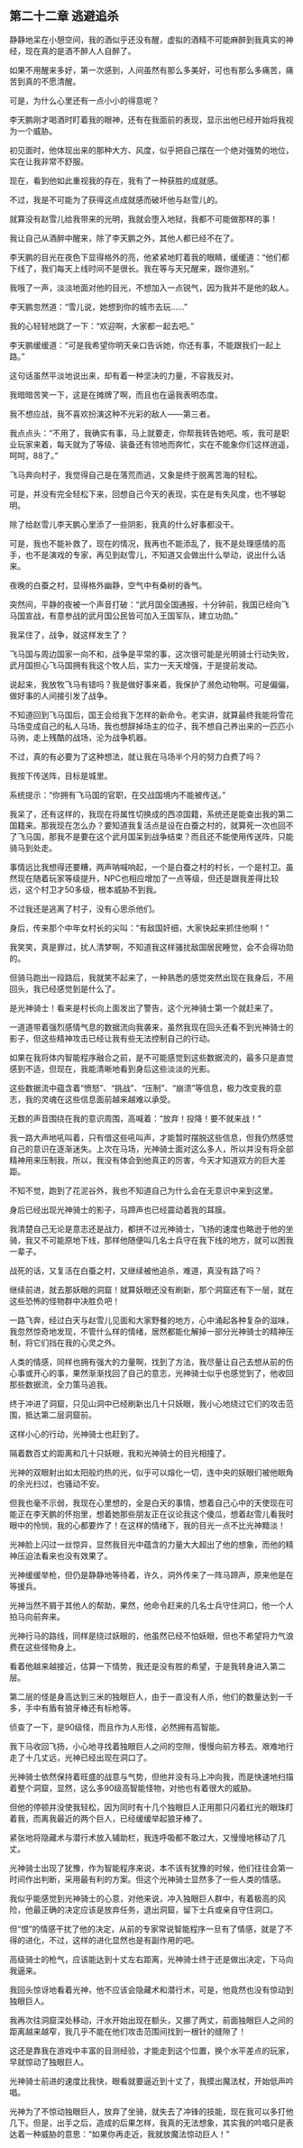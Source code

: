 ## 第二十二章 逃避追杀

静静地呆在小憩空间，我的酒似乎还没有醒，虚拟的酒精不可能麻醉到我真实的神经，现在真的是酒不醉人人自醉了。

如果不用醒来多好，第一次感到，人间虽然有那么多美好，可也有那么多痛苦，痛苦到真的不愿清醒。

可是，为什么心里还有一点小小的得意呢？

李天鹏刚才喝酒时盯着我的眼神，还有在我面前的表现，显示出他已经开始将我视为一个威胁。

初见面时，他体现出来的那种大方、风度，似乎把自己摆在一个绝对强势的地位，实在让我非常不舒服。

现在，看到他如此重视我的存在，我有了一种获胜的成就感。

不过，我是不可能为了获得这点成就感而破坏他与赵雪儿的。

就算没有赵雪儿给我带来的光明，我就会堕入地狱，我都不可能做那样的事！

我让自己从酒醉中醒来，除了李天鹏之外，其他人都已经不在了。

李天鹏的目光在夜色下显得格外的亮，他紧紧地盯着我的眼睛，缓缓道：“他们都下线了，我们每天上线时间不是很长。我在等与天兄醒来，跟你道别。”

我哦了一声，淡淡地面对他的目光，不想加入一点锐气，因为我并不是他的敌人。

李天鹏忽然道：“雪儿说，她想到你的城市去玩……”

我的心轻轻地跳了一下：“欢迎啊，大家都一起去吧。”

李天鹏缓缓道：“可是我希望你明天亲口告诉她，你还有事，不能跟我们一起上路。”

这句话虽然平淡地说出来，却有着一种坚决的力量，不容我反对。

我暗暗苦笑一下，这是在摊牌了啊，而且也在逼我表明态度。

我不想应战，我不喜欢扮演这种不光彩的敌人——第三者。

我点点头：“不用了，我确实有事，马上就要走，你帮我转告她吧。咳，我可是职业玩家来着，每天就为了等级、装备还有领地而奔忙，实在不能象你们这样逍遥，呵呵，88了。”

飞马奔向村子，我觉得自己是在落荒而逃，又象是终于脱离苦海的轻松。

可是，并没有完全轻松下来，回想自己今天的表现，实在是有失风度，也不够聪明。

除了给赵雪儿李天鹏心里添了一些阴影，我真的什么好事都没干。

可是，我也不能补救了，现在的情况，我再也不能添乱了，我不是处理感情的高手，也不是演戏的专家，再见到赵雪儿，不知道又会做出什么举动，说出什么话来。

夜晚的白蚕之村，显得格外幽静，空气中有桑树的香气。

突然间，平静的夜被一个声音打破：“武月国全国通报，十分钟前，我国已经向飞马国宣战，有意参战的武月国公民皆可加入王国军队，建立功勋。”

我呆住了，战争，就这样发生了？

飞马国与周边国家一向不和，战争是平常的事，这次很可能是光明骑士行动失败，武月国担心飞马国拥有我这个牧人后，实力一天天增强，于是提前发动。

说起来，我放牧飞马有错吗？我是做好事来着，我保护了濒危动物啊。可是偏偏，做好事的人间接引发了战争。

不知道回到飞马国后，国王会给我下怎样的新命令。老实讲，就算最终我能将雪花马场变成自己的私人马场，我也想辞掉场主的位子，我不想自己养出来的一匹匹小马驹，走上残酷的战场，沦为战争机器。

不过，真的有必要为了这种想法，就让我在马场半个月的努力白费了吗？

我按下传送阵，目标是城里。

系统提示：“你拥有飞马国的官职，在交战国境内不能被传送。”

我呆了，还有这样的，我现在将属性切换成的西凉国籍，系统还是能查出我的第二国籍来。那我现在怎么办？要知道我复活点是设在白蚕之村的，就算死一次也回不了飞马国，那我不是要在这个武月国呆到战争结束？而且还不能使用传送阵，只能骑马到处走。

事情远比我想得还要糟，两声呐喊响起，一个是白蚕之村的村长，一个是村卫。虽然现在随着玩家等级提升，NPC也相应增加了一点等级，但还是跟我差得比较远，这个村卫才50多级，根本威胁不到我。

不过我还是逃离了村子，没有心思杀他们。

身后，传来那个中年女村长的尖叫：“有敌国奸细，大家快起来抓住他啊！”

我笑笑，真是罪过，扰人清梦啊，不知道我这样骚扰敌国居民睡觉，会不会得功勋的。

但骑马跑出一段路后，我就笑不起来了，一种熟悉的感觉突然出现在我身后，不用回头，我已经感觉到是什么了。

是光神骑士！看来是村长向上面发出了警告，这个光神骑士第一个就赶来了。

一道道带着强烈感情气息的数据流向我袭来，虽然我现在回头还看不到光神骑士的影子，但这些精神攻击已经让我有些无法控制自己的行动。

如果在我将体内智能程序融合之前，是不可能感觉到这些数据流的，最多只是直觉感到不适，但现在，我能清晰地看到身后这些淡淡的光影。

这些数据流中蕴含着“愤怒”、“挑战”、“压制”、“崩溃”等信息，极力改变我的意志，我的灵魂在这些信息面前越来越难以承受。

无数的声音围绕在我的意识周围，高喊着：“放弃！投降！要不就来战！”

我一路大声地吼叫着，只有借这些吼叫声，才能暂时摆脱这些信息，但我仍然感觉自己的意识在逐渐迷失。上次在马场，光神骑士面对这么多人，所以并没有将全部精神用来压制我，所以，我没有体会到他真正的厉害，今天才知道双方的巨大差距。

不知不觉，跑到了花泥谷外，我也不知道自己为什么会在无意识中来到这里。

身后已经出现光神骑士的影子，马蹄声也已经震动着我的耳膜。

我清楚自己无论是意志还是战力，都拼不过光神骑士，飞扬的速度也略逊于他的坐骑，我又不可能原地下线，那样他随便叫几名士兵守在我下线的地方，就可以困我一辈子。

战死的话，又复活在白蚕之村，又继续被他追杀，难道，真没有路了吗？

继续前进，就去那妖眼的洞窟！就算妖眼还没有刷新，那个洞窟还有下一层，就在这些恐怖的怪物群中决胜负吧！

一路飞奔，经过白天与赵雪儿见面和大家野餐的地方，心中涌起各种复杂的滋味，我忽然惊奇地发现，不管什么样的情绪，居然都能化解掉一部分光神骑士的精神压制，将它们挡在我的心灵之外。

人类的情感，同样也拥有强大的力量啊，找到了方法，我尽量让自己去想从前的伤心事或开心的事，果然渐渐找回了自己的意志，光神骑士似乎也感觉到了，他收回那些数据流，全力策马追我。

终于冲进了洞窟，只见山洞中已经刷新出几十只妖眼，我小心地绕过它们的攻击范围，抵达第二层洞窟前。

这样小心的行动，光神骑士也赶到了。

隔着数百丈的距离和几十只妖眼，我和光神骑士的目光相撞了。

光神的双眼射出如太阳般灼热的光，似乎可以熔化一切，连中央的妖眼们被他眼角的余光扫过，也骚动不安。

但我也毫不示弱，我现在心里想的，全是白天的事情，想着自己心中的天使现在可能正在李天鹏的怀抱里，想着她那些朋友正在议论我这个傻瓜，想着赵雪儿看我时眼中的怜悯，我的心都要炸了！在这样的情绪下，我的目光一点不比光神黯淡！

光神脸上闪过一丝惊异，显然我目光中蕴含的力量大大超出了他的想象，而他的精神压迫法看来也没有效果了。

光神缓缓举枪，但仍是静静地等待着，许久，洞外传来了一阵马蹄声，原来他是在等援兵。

光神当然不屑于其他人的帮助，果然，他命令赶来的几名士兵守住洞口，他一个人拍马向前奔来。

光神行马的路线，同样是绕过妖眼的，他虽然已经不怕妖眼，但也不希望将力气浪费在这些怪物身上。

看着他越来越接近，估算一下情势，我还是没有胜的希望，于是我转身进入第二层。

第二层的怪是身高达到三米的独眼巨人，由于一直没有人杀，他们的数量达到一千多，手中有盾有狼牙棒还有标枪等。

侦查了一下，是90级怪，而且作为人形怪，必然拥有高智能。

我下马收回飞扬，小心地寻找着独眼巨人之间的空隙，慢慢向前方移去。艰难地行走了十几丈远，光神已经出现在洞口了。

光神骑士依然保持着旺盛的战意与气势，但他并没有马上冲向我，而是快速地扫描着整个洞窟，显然，这么多90级高智能怪物，对他也有着很大的威胁。

但他的停顿并没使我轻松，因为同时有十几个独眼巨人正用那只闪着红光的眼珠盯着我，而离我最近的两个巨人，已经缓缓举起狼牙棒了。

紧张地将隐藏术与潜行术放入辅助栏，我连呼吸都不敢过大，又慢慢地移动了几丈。

光神骑士出现了犹豫，作为智能程序来说，本不该有犹豫的时候，他们往往会第一时间作出判断，采用最有利的方案。但这个光神骑士显然多了一些人类的情感。

我似乎能感觉到光神骑士的心意，对他来说，冲入独眼巨人群中，有着极高的风险，他最正确的决定应该是放弃任务，退出洞窟，留下士兵或亲自守住洞口。

但“恨”的情感干扰了他的决定，从前的专家常说智能程序一旦有了情感，就是了不得的进化，不过，这样的进化显然也是有副作用的吧。

高级骑士的枪气，应该能达到十丈左右距离，光神骑士终于还是做出决定，下马向我逼来。

我回头惊讶地看着光神，他不应该会隐藏术和潜行术，可是，他竟然也没有惊动到独眼巨人。

我再次往洞窟深处移动，汗水开始出现在额头，又挪了两丈，前面独眼巨人之间的距离越来越窄，我几乎不能在他们攻击范围间找到一根针的缝隙了！

这还是靠我在游戏中丰富的目测经验，才能走到这个位置，换个水平差点的玩家，早就惊动了独眼巨人。

光神骑士前进的速度比我快，眼看就要逼近到十丈了，我摸出魔法杖，开始低声吟唱。

光神为了不惊动独眼巨人，放弃了坐骑，就失去了冲锋的技能，现在我可以多打他几下。但是，出手之后，造成的后果怎样，我真的无法想象，其实我的吟唱只是表达着一种威胁的意思：“如果你再走近，我就放魔法惊动巨人！”

